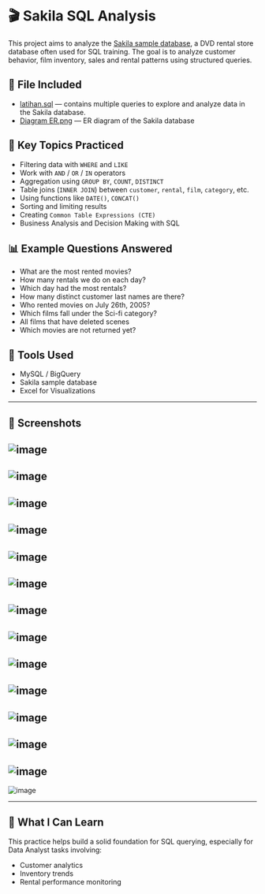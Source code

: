 # 🎬 Sakila SQL Analysis

This project aims to analyze the [Sakila sample database](https://dev.mysql.com/doc/sakila/en/), a DVD rental store database often used for SQL training. The goal is to analyze customer behavior, film inventory, sales and rental patterns using structured queries.

## 📁 File Included
- [latihan.sql](https://github.com/muhammadmitchell/Portofolio-Data-Analyst/blob/2a113919aa65bb227bc0cd893b91fc9b662c2b7a/sakila-sql-analysis/latihan.sql) — contains multiple queries to explore and analyze data in the Sakila database.
- [Diagram ER.png](https://github.com/muhammadmitchell/Portofolio-Data-Analyst/blob/544e4952102d2b9076a3196bce911c86e2ecef37/sakila-sql-analysis/Diagram%20ER.png) —  ER diagram of the Sakila database

## 🧠 Key Topics Practiced
- Filtering data with `WHERE` and `LIKE`
- Work with `AND` / `OR` / `IN` operators
- Aggregation using `GROUP BY`, `COUNT`, `DISTINCT`
- Table joins (`INNER JOIN`) between `customer`, `rental`, `film`, `category`, etc.
- Using functions like `DATE()`, `CONCAT()`
- Sorting and limiting results
- Creating `Common Table Expressions (CTE)`
- Business Analysis and Decision Making with SQL

## 📊 Example Questions Answered
- What are the most rented movies?
- How many rentals we do on each day?
- Which day had the most rentals?
- How many distinct customer last names are there?
- Who rented movies on July 26th, 2005?
- Which films fall under the Sci-fi category?
- All films that have deleted scenes
- Which movies are not returned yet?

## 🧰 Tools Used
- MySQL / BigQuery
- Sakila sample database
- Excel for Visualizations

---

## 📸 Screenshots 
![image](https://github.com/user-attachments/assets/d8c4f29e-bf3b-4f7e-9b49-f1fc5a436a7c)
---
![image](https://github.com/user-attachments/assets/62e1b358-884d-44ad-b65e-25e257acfe8f)
---
![image](https://github.com/user-attachments/assets/8e98f912-42a5-4a3a-9acb-f860e560950c)
---
![image](https://github.com/user-attachments/assets/5774fb89-0782-4c2f-ad4b-7db3a56e063e)
---
![image](https://github.com/user-attachments/assets/978bd3f7-1554-4992-92a4-73e207a33628)
---
![image](https://github.com/user-attachments/assets/d0d33ac5-497b-4fc5-a2a7-8f8ce9e41336)
---
![image](https://github.com/user-attachments/assets/3dfa60e3-a8d6-4c21-94fb-29a3b362d825)
---
![image](https://github.com/user-attachments/assets/be8c2135-50c2-4fb2-9acb-9fe579f0e163)
---
![image](https://github.com/user-attachments/assets/db424980-995d-4537-9c4d-ece79eef94b0)
---
![image](https://github.com/user-attachments/assets/d38571df-ba52-4b39-b12f-ebaa41848dab)
---
![image](https://github.com/user-attachments/assets/63846e4e-16ce-41e9-a63a-8851d5e3d643)
---
![image](https://github.com/user-attachments/assets/1c2d31b3-275a-4652-9cbf-8a90df603786)
---
![image](https://github.com/user-attachments/assets/f1d81649-28ed-4849-bfe6-ce1ddc7959a6)
---
![image](https://github.com/user-attachments/assets/090ed675-5df0-4380-9910-389b095e0c47)

---

## 🧩 What I Can Learn
This practice helps build a solid foundation for SQL querying, especially for Data Analyst tasks involving:
- Customer analytics
- Inventory trends
- Rental performance monitoring

